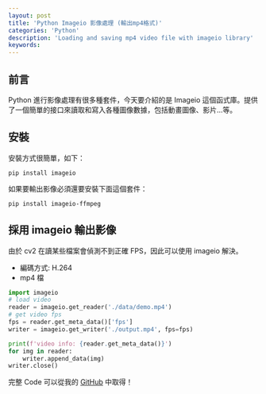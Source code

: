```yaml
---
layout: post
title: 'Python Imageio 影像處理 (輸出mp4格式)'
categories: 'Python'
description: 'Loading and saving mp4 video file with imageio library'
keywords: 
---
```


## 前言
Python 進行影像處理有很多種套件，今天要介紹的是 Imageio 這個函式庫。提供了一個簡單的接口來讀取和寫入各種圖像數據，包括動畫圖像、影片...等。

## 安裝
安裝方式很簡單，如下：

```
pip install imageio
```

如果要輸出影像必須還要安裝下面這個套件：

```
pip install imageio-ffmpeg
```

## 採用 imageio 輸出影像
由於 cv2 在讀某些檔案會偵測不到正確 FPS，因此可以使用 imageio 解決。

- 編碼方式: H.264
- mp4 檔

```py
import imageio
# load video
reader = imageio.get_reader('./data/demo.mp4')
# get video fps
fps = reader.get_meta_data()['fps']
writer = imageio.get_writer('./output.mp4', fps=fps)

print(f'video info: {reader.get_meta_data()}')
for img in reader:
    writer.append_data(img)
writer.close()
```

完整 Code 可以從我的 [GitHub](https://github.com/1010code/video-convert) 中取得！
